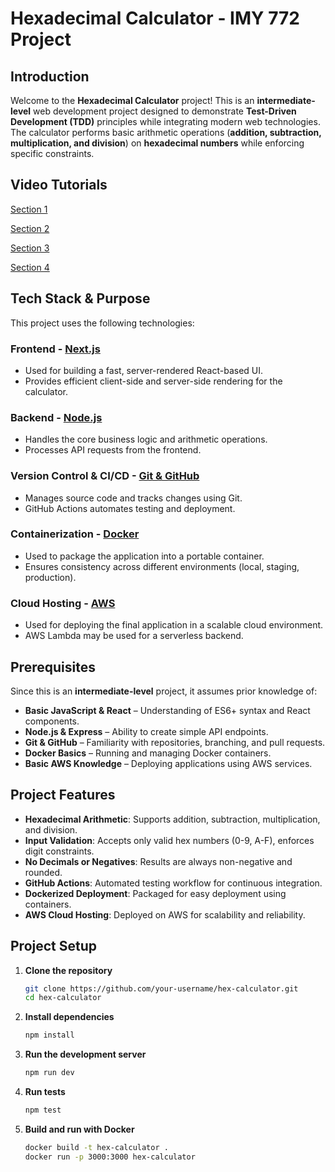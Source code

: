 # Hexadecimal Calculator - IMY 772 Project

## Introduction
Welcome to the **Hexadecimal Calculator** project! This is an **intermediate-level** web development project designed to demonstrate **Test-Driven Development (TDD)** principles while integrating modern web technologies. The calculator performs basic arithmetic operations (**addition, subtraction, multiplication, and division**) on **hexadecimal numbers** while enforcing specific constraints.

## Video Tutorials
[Section 1](https://drive.google.com/drive/folders/1C32EcgPppFXToJOTzdpxaVXCD6bJBE0_?usp=sharing)

[Section 2](https://drive.google.com/drive/folders/15fADwAkGbfougGiglFRqlO8YAdM0nDjV?usp=sharing)

[Section 3](https://drive.google.com/drive/folders/1bVkqqTwbaWvfZ1x4ily8YyWeNmjxudxK?usp=sharing)

[Section 4](https://drive.google.com/drive/folders/1HxRRUJGUc2rKH8AVsolzMyuE53dBG6Nx?usp=sharing)

## Tech Stack & Purpose
This project uses the following technologies:

### **Frontend** - [Next.js](https://nextjs.org/)
- Used for building a fast, server-rendered React-based UI.
- Provides efficient client-side and server-side rendering for the calculator.

### **Backend** - [Node.js](https://nodejs.org/)
- Handles the core business logic and arithmetic operations.
- Processes API requests from the frontend.

### **Version Control & CI/CD** - [Git & GitHub](https://github.com/)
- Manages source code and tracks changes using Git.
- GitHub Actions automates testing and deployment.

### **Containerization** - [Docker](https://www.docker.com/)
- Used to package the application into a portable container.
- Ensures consistency across different environments (local, staging, production).

### **Cloud Hosting** - [AWS](https://aws.amazon.com/)
- Used for deploying the final application in a scalable cloud environment.
- AWS Lambda may be used for a serverless backend.

## Prerequisites
Since this is an **intermediate-level** project, it assumes prior knowledge of:
- **Basic JavaScript & React** – Understanding of ES6+ syntax and React components.
- **Node.js & Express** – Ability to create simple API endpoints.
- **Git & GitHub** – Familiarity with repositories, branching, and pull requests.
- **Docker Basics** – Running and managing Docker containers.
- **Basic AWS Knowledge** – Deploying applications using AWS services.

## Project Features
- **Hexadecimal Arithmetic**: Supports addition, subtraction, multiplication, and division.
- **Input Validation**: Accepts only valid hex numbers (0-9, A-F), enforces digit constraints.
- **No Decimals or Negatives**: Results are always non-negative and rounded.
- **GitHub Actions**: Automated testing workflow for continuous integration.
- **Dockerized Deployment**: Packaged for easy deployment using containers.
- **AWS Cloud Hosting**: Deployed on AWS for scalability and reliability.

## Project Setup
1. **Clone the repository**
   ```sh
   git clone https://github.com/your-username/hex-calculator.git
   cd hex-calculator
   ```

2. **Install dependencies**
   ```sh
   npm install
   ```

3. **Run the development server**
   ```sh
   npm run dev
   ```

4. **Run tests**
   ```sh
   npm test
   ```

5. **Build and run with Docker**
   ```sh
   docker build -t hex-calculator .
   docker run -p 3000:3000 hex-calculator
   ```

